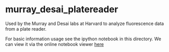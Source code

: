 # murray_desai_platereader
Used by the Murray and Desai labs at Harvard to analyze fluorescence data from a plate reader.

For basic information usage see the ipython notebook in this directory. We can view it via the online notebook 
 viewer [here](https://github.com/btweinstein/murray_desai_platereader/blob/master/basic_usage.ipynb)